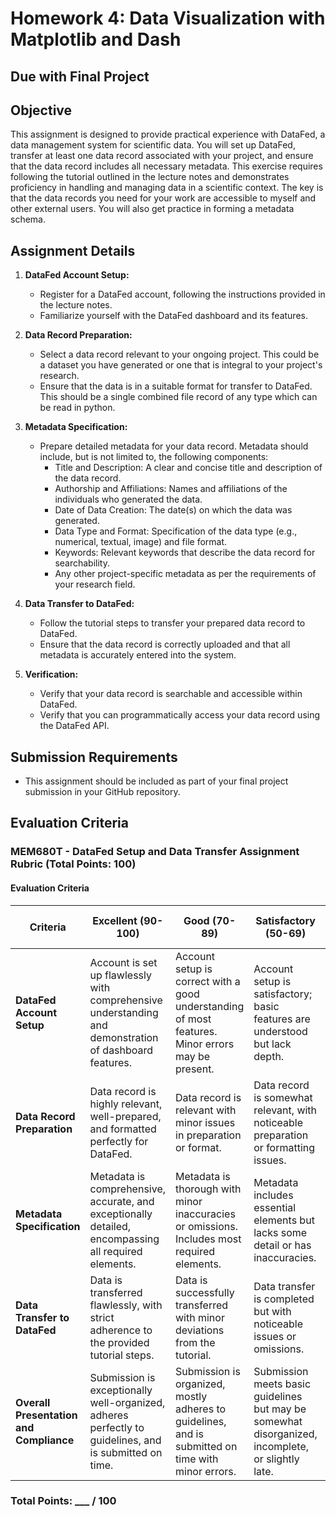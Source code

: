 # Homework 4: Data Visualization with Matplotlib and Dash

## Due with Final Project

## Objective

This assignment is designed to provide practical experience with DataFed, a data management system for scientific data. You will set up DataFed, transfer at least one data record associated with your project, and ensure that the data record includes all necessary metadata. This exercise requires following the tutorial outlined in the lecture notes and demonstrates proficiency in handling and managing data in a scientific context. The key is that the data records you need for your work are accessible to myself and other external users. You will also get practice in forming a metadata schema.

## Assignment Details

1. **DataFed Account Setup:**
   - Register for a DataFed account, following the instructions provided in the lecture notes.
   - Familiarize yourself with the DataFed dashboard and its features.

2. **Data Record Preparation:**
   - Select a data record relevant to your ongoing project. This could be a dataset you have generated or one that is integral to your project's research.
   - Ensure that the data is in a suitable format for transfer to DataFed. This should be a single combined file record of any type which can be read in python. 

3. **Metadata Specification:**
   - Prepare detailed metadata for your data record. Metadata should include, but is not limited to, the following components:
     - Title and Description: A clear and concise title and description of the data record.
     - Authorship and Affiliations: Names and affiliations of the individuals who generated the data.
     - Date of Data Creation: The date(s) on which the data was generated.
     - Data Type and Format: Specification of the data type (e.g., numerical, textual, image) and file format.
     - Keywords: Relevant keywords that describe the data record for searchability.
     - Any other project-specific metadata as per the requirements of your research field.

4. **Data Transfer to DataFed:**
   - Follow the tutorial steps to transfer your prepared data record to DataFed.
   - Ensure that the data record is correctly uploaded and that all metadata is accurately entered into the system.

5. **Verification:**
   - Verify that your data record is searchable and accessible within DataFed.
   - Verify that you can programmatically access your data record using the DataFed API.


## Submission Requirements

- This assignment should be included as part of your final project submission in your GitHub repository.

## Evaluation Criteria

### MEM680T - DataFed Setup and Data Transfer Assignment Rubric (Total Points: 100)

#### Evaluation Criteria

| Criteria | Excellent (90-100) | Good (70-89) | Satisfactory (50-69) | Needs Improvement (30-49) | Not Attempted (0-29) |
|----------|--------------------|--------------|----------------------|---------------------------|----------------------|
| **DataFed Account Setup** | Account is set up flawlessly with comprehensive understanding and demonstration of dashboard features. | Account setup is correct with a good understanding of most features. Minor errors may be present. | Account setup is satisfactory; basic features are understood but lack depth. | Account setup is incomplete or shows minimal understanding of the dashboard. | No evidence of account setup. |
| **Data Record Preparation** | Data record is highly relevant, well-prepared, and formatted perfectly for DataFed. | Data record is relevant with minor issues in preparation or format. | Data record is somewhat relevant, with noticeable preparation or formatting issues. | Data record is irrelevant, poorly prepared, or incorrectly formatted. | No data record is prepared or selected. |
| **Metadata Specification** | Metadata is comprehensive, accurate, and exceptionally detailed, encompassing all required elements. | Metadata is thorough with minor inaccuracies or omissions. Includes most required elements. | Metadata includes essential elements but lacks some detail or has inaccuracies. | Metadata is incomplete, largely inaccurate, or poorly detailed. | No metadata provided or is severely lacking. |
| **Data Transfer to DataFed** | Data is transferred flawlessly, with strict adherence to the provided tutorial steps. | Data is successfully transferred with minor deviations from the tutorial. | Data transfer is completed but with noticeable issues or omissions. | Data transfer is incomplete, significantly incorrect, or poorly executed. | Data transfer not attempted or completely incorrect. |
| **Overall Presentation and Compliance** | Submission is exceptionally well-organized, adheres perfectly to guidelines, and is submitted on time. | Submission is organized, mostly adheres to guidelines, and is submitted on time with minor errors. | Submission meets basic guidelines but may be somewhat disorganized, incomplete, or slightly late. | Submission is disorganized, missing several elements, or significantly late. | No submission, fails to meet minimum requirements, or is extremely late. |

### Total Points: ___ / 100


